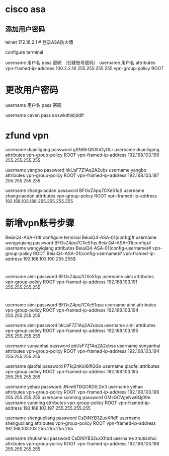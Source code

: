 # cisco asa

## 添加用户密码

telnet 172.16.2.1 # 登录ASA防火墙

configure terminal

username 用户名 pass 密码 （创建账号密码）
username 用户名 attributes
  vpn-framed-ip-address 100.2.2.18 255.255.255.255
  vpn-group-policy ROOT

# 更改用户密码

username 用户名 pass 密码

username caven pass eoswkdtlstjddlf


# zfund vpn

username duanligang password gSNt6rQNSbGyOLr
username duanligang attributes
 vpn-group-policy ROOT
 vpn-framed-ip-address 192.168.103.199 255.255.255.255

 username yangbo password hkUsF7Z1Aq2A2ubs
 username yangbo attributes
  vpn-group-policy ROOT
  vpn-framed-ip-address 192.168.103.187 255.255.255.255

  username zhangxiaodan password BFOsZ4pq7CXe51qS
  username zhangxiaodan attributes
   vpn-group-policy ROOT
   vpn-framed-ip-address 192.168.103.188 255.255.255.255


# 新增vpn账号步骤
BeiaiQ4-ASA-01# configure terminal
BeiaiQ4-ASA-01(config)# username wangyiqiang password BFOsZ4pq7CXe51qs
BeiaiQ4-ASA-01(config)# username wangyiqiang attributes
BeiaiQ4-ASA-01(config-username)# vpn-group-policy ROOT
BeiaiQ4-ASA-01(config-username)# vpn-framed-ip-address 192.168.103.190 255.255$
#
   username aimi password BFOsZ4pq7CXe51qs
   username aimi attributes
    vpn-group-policy ROOT
    vpn-framed-ip-address 192.168.103.191 255.255.255.255
#
   username aimi password BFOsZ4pq7CXe51qsa
   username aimi attributes
    vpn-group-policy ROOT
    vpn-framed-ip-address 192.168.103.194 255.255.255.255
    
   username aimi password hkUsF7Z1Aq2A2ubsa
   username aimi attributes
    vpn-group-policy ROOT
    vpn-framed-ip-address 192.168.103.195 255.255.255.255
    
   username sunyanhai password abUsF7Z1Aq2A2ubsa
   username sunyanhai attributes
    vpn-group-policy ROOT
    vpn-framed-ip-address 192.168.103.194 255.255.255.255
    
   username qiaofei password P71q2nKoI6iflGGo
   username qiaofei attributes
    vpn-group-policy ROOT
    vpn-framed-ip-address 192.168.103.195 255.255.255.255
    
   username yehao password JNim6TBQORDtLGn3
   username yehao attributes
    vpn-group-policy ROOT
    vpn-framed-ip-address 192.168.103.196 255.255.255.255
   username sunming password GMsGCVgeNw6Qj09e
   username sunming attributes
    vpn-group-policy ROOT
    vpn-framed-ip-address 192.168.103.197 255.255.255.255   
    
   username shenguoliang password CsDiNYB32uxXfldF
   username shenguoliang attributes
    vpn-group-policy ROOT
    vpn-framed-ip-address 192.168.103.103 255.255.255.255      
    
    
    
   username zhutianhui password CsDiNYB32uxXfldd
   username zhutianhui attributes
    vpn-group-policy ROOT
    vpn-framed-ip-address 192.168.103.198 255.255.255.255            